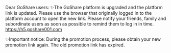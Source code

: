 Dear GoShare users:
✨The GoShare platform is upgraded and the platform link is updated. Please use the browser that originally logged in to the platform account to open the new link. Please notify your friends, family and subordinate users as soon as possible to remind them to log in in time.
https://h5.goshare001.com

✨Important notice: During the promotion process, please obtain your new promotion link again. The old promotion link has expired.
